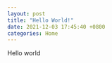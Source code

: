 ```yaml
---
layout: post
title: "Hello World!"
date: 2021-12-03 17:45:40 +0800
categories: Home
---
```


Hello world
